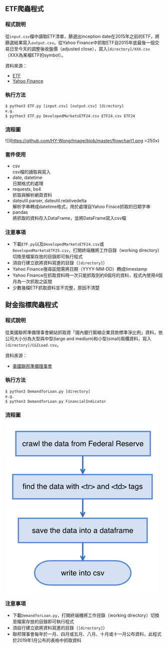 ## ETF爬蟲程式

### 程式說明
從`input.csv`檔中讀取ETF清單，篩選出inception date在2015年之前的ETF，將篩選結果寫入`output.csv`。從Yahoo Finance中抓取ETF自2015年底最後一個交易日至今天的調整後收盤價（adjusted close），寫入`[directory]/XXX.csv`（XXX為某檔ETF的symbol）。

資料來源：
- [ETF](https://etfdb.com)
- [Yahoo Finance](https://www.federalreserve.gov/data/sloos.htm)

### 執行方法
```
$ python3 ETF.py [input.csv] [output.csv] [directory]
e.g.
$ python3 ETF.py DevelopedMarketsETF24.csv ETF24.csv ETF24
```

### 流程圖
![](https://github.com/HY-Wong/Image/blob/master/flowchart1.png =250x)

### 套件使用
- csv\
csv檔的讀取與寫入
- date, datetime\
日期格式的處理
- requests, bs4\
抓取與解析網頁資料
- dateutil.parser, dateutil.relativedelta\
解析字串轉成datetime格式，用於處理自Yahoo Finace抓取的日期字串
- pandas\
將抓取的資料存入DataFrame，並將DataFrame寫入csv檔

### 注意事項
- 下載`ETF.py`以及`DevelopedMarketsETF24.csv`或`DevelopedMarketsETF25.csv`，打開終端機將工作目錄（working directory）切換至檔案存放的目錄即可執行程式
- 須自行建立欲將資料寫進的目錄（`[directory]`）
- Yahoo Finance搜尋區間需將日期（YYYY-MM-DD）轉成timestamp
- Yahoo Finance在抓取資料時一次只能抓取到約6個月的資料，程式內使用4個月為一次抓取之區間
- 少數幾檔ETF抓取資料並不完整，原因不清楚

## 財金指標爬蟲程式

### 程式說明
從美國聯邦準備理事會網站抓取資「國內銀行緊縮企業貸款標準淨比例」資料，依公司大小分為大型與中型(large and medium)和小型(small)兩欄資料，寫入`[directory]/C&ILoad.csv`。

資料來源：
- [美國聯邦準備理事會](https://www.federalreserve.gov/data/sloos.htm)


### 執行方法
```
$ python3 DemandforLoan.py [directory]
e.g.
$ python3 DemandforLoan.py FinancialIndicator
```

### 流程圖
![](https://github.com/HY-Wong/Image/blob/master/flowchart2.png)
### 注意事項
- 下載`DemandforLoan.py`，打開終端機將工作目錄（working directory）切換至檔案存放的目錄即可執行程式
- 須自行建立欲將資料寫進的目錄（`[directory]`）
- 聯邦理事會每年於一月、四月或五月、八月、十月或十一月公布資料，此程式於2019年1月公布的表格中抓取資料
